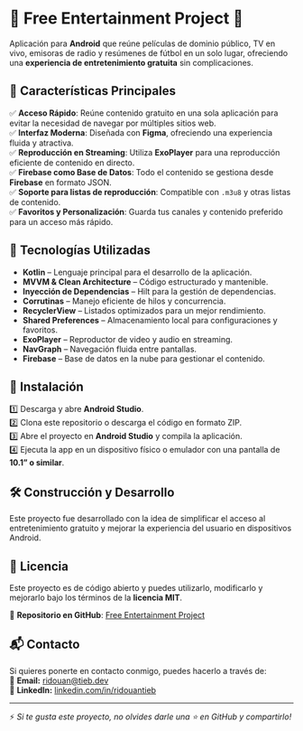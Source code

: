 # 🎥 Free Entertainment Project 📡

Aplicación para **Android** que reúne películas de dominio público, TV en vivo, emisoras de radio y resúmenes de fútbol en un solo lugar, ofreciendo una **experiencia de entretenimiento gratuita** sin complicaciones.  

## 🚀 Características Principales  
✅ **Acceso Rápido**: Reúne contenido gratuito en una sola aplicación para evitar la necesidad de navegar por múltiples sitios web.  
✅ **Interfaz Moderna**: Diseñada con **Figma**, ofreciendo una experiencia fluida y atractiva.  
✅ **Reproducción en Streaming**: Utiliza **ExoPlayer** para una reproducción eficiente de contenido en directo.  
✅ **Firebase como Base de Datos**: Todo el contenido se gestiona desde **Firebase** en formato JSON.  
✅ **Soporte para listas de reproducción**: Compatible con `.m3u8` y otras listas de contenido.  
✅ **Favoritos y Personalización**: Guarda tus canales y contenido preferido para un acceso más rápido.  

## 🔧 Tecnologías Utilizadas  
- **Kotlin** – Lenguaje principal para el desarrollo de la aplicación.  
- **MVVM & Clean Architecture** – Código estructurado y mantenible.  
- **Inyección de Dependencias** – Hilt para la gestión de dependencias.  
- **Corrutinas** – Manejo eficiente de hilos y concurrencia.  
- **RecyclerView** – Listados optimizados para un mejor rendimiento.  
- **Shared Preferences** – Almacenamiento local para configuraciones y favoritos.  
- **ExoPlayer** – Reproductor de video y audio en streaming.  
- **NavGraph** – Navegación fluida entre pantallas.  
- **Firebase** – Base de datos en la nube para gestionar el contenido.  

## 📲 Instalación  
1️⃣ Descarga y abre **Android Studio**.  
2️⃣ Clona este repositorio o descarga el código en formato ZIP.  
3️⃣ Abre el proyecto en **Android Studio** y compila la aplicación.  
4️⃣ Ejecuta la app en un dispositivo físico o emulador con una pantalla de **10.1” o similar**.  

## 🛠 Construcción y Desarrollo  
Este proyecto fue desarrollado con la idea de simplificar el acceso al entretenimiento gratuito y mejorar la experiencia del usuario en dispositivos Android.  

## 📜 Licencia  
Este proyecto es de código abierto y puedes utilizarlo, modificarlo y mejorarlo bajo los términos de la **licencia MIT**.  

📌 **Repositorio en GitHub**: [Free Entertainment Project](https://github.com/rido-dev/FreeEntertainmentProject)  

## 📬 Contacto
Si quieres ponerte en contacto conmigo, puedes hacerlo a través de:  
📩 **Email:** [ridouan@tieb.dev](mailto:ridouan@tieb.dev)  
🔗 **LinkedIn:** [linkedin.com/in/ridouantieb](https://linkedin.com/in/ridouantieb)  

---

⚡ *Si te gusta este proyecto, no olvides darle una ⭐ en GitHub y compartirlo!*  

